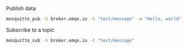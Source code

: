 Publish data

```sh
mosquitto_pub -h broker.emqx.io -t "test/message" -m "Hello, world"
```

Subscribe to a topic

```sh
mosquitto_sub -h broker.emqx.io -t "test/message"
```